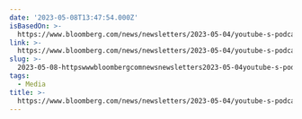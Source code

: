 ```yaml
---
date: '2023-05-08T13:47:54.000Z'
isBasedOn: >-
  https://www.bloomberg.com/news/newsletters/2023-05-04/youtube-s-podcast-deals-with-npr-slate-and-new-york-times-are-flopping
link: >-
  https://www.bloomberg.com/news/newsletters/2023-05-04/youtube-s-podcast-deals-with-npr-slate-and-new-york-times-are-flopping
slug: >-
  2023-05-08-httpswwwbloombergcomnewsnewsletters2023-05-04youtube-s-podcast-deals-with-npr-slate-and-new-york-times-are-flopping
tags:
  - Media
title: >-
  https://www.bloomberg.com/news/newsletters/2023-05-04/youtube-s-podcast-deals-with-npr-slate-and-new-york-times-are-flopping
---
```


